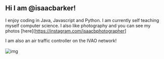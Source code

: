 ## Hi I am @isaacbarker!

I enjoy coding in Java, Javascript and Python. I am currently self teaching myself computer science. I also like photography and you can see my photos [here](https://instagram.com/isaacbphotographer]

I am also an air traffic controller on the IVAO network! <br/><br/>
![img](http://status.ivao.aero/696484.png?dark=true)
